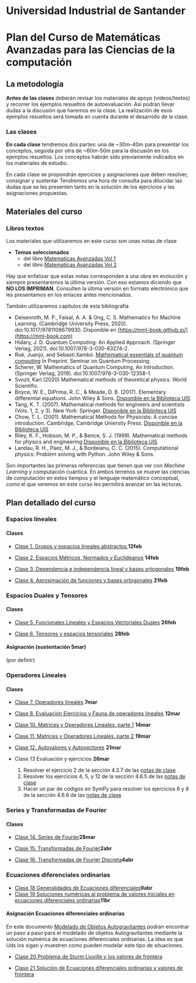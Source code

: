 # Universidad Industrial de Santander
# Plan del Curso de Matemáticas Avanzadas para las Ciencias de la computación

<a name="metodologia"></a>
## La metodología
**Antes de las clases** deberán revisar los materiales de apoyo (videos/textos) y recorrer los ejemplos resueltos de autoevaluación. Así podrán llevar dudas a la discusión que haremos en la clase. La realización de esos ejemplos resueltos será tomada en cuenta durante el desarrollo de la clase.

<a name="clases"></a>
### Las clases
**En cada clase** tendremos dos partes: una de ~30m-40m para presentar los conceptos, seguida por otra de ~60m-50m para la discusión en los ejemplos resueltos. Los conceptos habrán sido previamente indicados en los materiales de estudio.

En cada clase se propondrán ejercicios y asignaciones que deben resolver, consignar y sustentar Tendremos una hora de consulta para dilucidar las dudas que se les presenten tanto en la solución de los ejercicios y las asignaciones propuestas.

<a name="MaterialesCurso"></a>
## Materiales del curso

### Libros textos
Los materiales que utilizaremos en este curso son unas notas de clase
+ **Temas seleccionados**
    - del libro [Matematicas Avanzadas Vol 1](https://github.com/nunezluis/MisCursos/blob/main/MisMateriales/LibrosCapitulos/Volumen1_Lib60New.pdf)
    - del libro [Matematicas Avanzadas Vol 2](https://github.com/nunezluis/MisCursos/blob/main/MisMateriales/LibrosCapitulos/VolumenDOS.pdf)

Hay que enfatizar que estas notas corresponden a una obra en evolución y siempre presentaremos la última versión. Con eso estamos diciendo que **NO LOS IMPRIMAN**. Consulten la última versión en formato electrónico que les presentamos en los enlaces antes mencionados.

También utilizaremos capítulos de esta bibliografía
+ Deisenroth, M. P., Faisal, A. A. & Ong, C. S. Mathematics for Machine Learning. (Cambridge University Press, 2020). doi:10.1017/9781108679930. Disponible en [https://mml-book.github.io/](https://mml-book.com)
+ Hidary, J. D. Quantum Computing: An Applied Approach. (Springer Verlag, 2021). doi:10.1007/978-3-030-83274-2.
+ Rué, Juanjo, and Sebasti Xambó. [Mathematical essentials of quantum computing](https://web.mat.upc.edu/sebastia.xambo/QC/qc.pdf) In Preprint. Seminar on Quantum Processing.
+ Scherer, W. Mathematics of Quantum Computing, An Introduction. (Springer Verlag, 2019). doi:10.1007/978-3-030-12358-1.
+ Svozil, Karl.(2020) Mathematical methods of theoretical physics. World Scientific.
+ Boyce, W. E., DiPrima, R. C., & Meade, D. B. (2017). Elementary differential equations. John Wiley & Sons. [Disponible en la Biblioteca UIS](http://tangara.uis.edu.co)
+ Tang, K. T. (2007). Mathematical methods for engineers and scientists (Vols. 1, 2, y 3). New York: Springer. [Disponible en la Biblioteca UIS](http://tangara.uis.edu.co)
+ Chow, T. L. (2001). Mathematical Methods for Physicists: A concise introduction. Cambridge, Cambridge Uniersity Press. [Disponible en la Biblioteca UIS](http://tangara.uis.edu.co)
+ Riley, K. F., Hobson, M. P., & Bence, S. J. (1999). Mathematical methods for physics and engineering.[Disponible en la Biblioteca UIS](http://tangara.uis.edu.co)
+ Landau, R. H., Páez, M. J., & Bordeianu, C. C. (2015). Computational physics: Problem solving with Python. John Wiley & Sons.

Son importantes las primeras referencias que tienen que ver con *Machine Learning* y computación cuántica. En ambos terrenos se mueve las ciencias de computación en estos tiempos y el lenguaje matemático conceptual, como el que veremos en este curso les permitirá avanzar en las lecturas.

<a name="PlanDetallado"></a>
## Plan detallado del curso
### Espacios lineales  
#### Clases
+ [Clase 1. Grupos y espacios lineales abstractos ](https://github.com/nunezluis/MisCursos/blob/main/MisMateriales/Clases/V1_C2_1GrupoEspVectorial.md) **12feb**

+ [Clase 2. Espacios Métricos, Normados y Euclideanos](https://github.com/nunezluis/MisCursos/blob/main/MisMateriales/Clases/V1_C2_2EspMetricNorm.md) **14feb**

+ [Clase 3. Dependencia e independencia líneal y bases ortogonales](https://github.com/nunezluis/MisCursos/blob/main/MisMateriales/Clases/V1_C2_3IndepLineal.md) **19feb**

+ [Clase 4. Aproximación de funciones y bases ortogonales](https://github.com/nunezluis/MisCursos/blob/main/MisMateriales/Clases/V1_C2_4AproxFun.md) **21feb**

### Espacios Duales y Tensores
#### Clases
+ [Clase 5. Funcionales Lineales y Espacios Vectoriales Duales](https://github.com/nunezluis/MisCursos/blob/main/MisMateriales/Clases/V1_C3_1EspDuales.md) **26feb**

+ [Clase 6. Tensores y espacios tensoriales](https://github.com/nunezluis/MisCursos/blob/main/MisMateriales/Clases/V1_C3_2EspTensoriales.md) **28feb**


#### Asignación (**sustentación 5mar**)
(por definir)

### Operadores Lineales
#### Clases
+ [Clase 7. Operadores lineales](https://github.com/nunezluis/MisCursos/blob/main/MisMateriales/Clases/V1_C4_1OperLineales.md) **7mar**

+ [Clase 8. Evaluación Ejercicios y Fauna de operadores lineales](https://github.com/nunezluis/MisCursos/blob/main/MisMateriales/Clases/V1_C4_2FaunaOperLineales.md) **12mar**

+ [Clase 10. Matrices y Operadores Lineales, parte 1](https://github.com/nunezluis/MisCursos/blob/main/MisMateriales/Clases/V1_C4_3MatOperLineales.md) **14mar**

+ [Clase 11. Matrices y Operadores Lineales, parte 2](https://github.com/nunezluis/MisCursos/blob/main/MisMateriales/Clases/V1_C4_3MatOperLineales.md) **19mar**

+ [Clase 12. Autovalores y Autovectores](https://github.com/nunezluis/MisCursos/blob/main/MisMateriales/Clases/V1_C4_4AutovalAutovec.md) **21mar**

+ Clase 13 Evaluación y ejercicios **26mar**
   1. Resolver el ejercicio 2 de la sección 4.3.7 de las [notas de clase](https://github.com/nunezluis/MisCursos/blob/main/MisMateriales/LibrosCapitulos/Volumen1_Lib60New.pdf)
   2. Resolver los ejercicios 4, 5, y 12  de la sección 4.6.5 de las [notas de clase](https://github.com/nunezluis/MisCursos/blob/main/MisMateriales/LibrosCapitulos/Volumen1_Lib60New.pdf)
   3. Hacer un par de códigos en SymPy para resolver los ejercicios 6 y 8 de la sección 4.6.6 de las [notas de clase](https://github.com/nunezluis/MisCursos/blob/main/MisMateriales/LibrosCapitulos/Volumen1_Lib60New.pdf)

### Series y Transformadas de Fourier

#### Clases

+ [Clase 14. Series de Fourier](https://github.com/nunezluis/MisCursos/blob/main/MisMateriales/Clases/V2_C4_2SeriesFourier.md)**28mar**

+ [Clase 15. Transformadas de Fourier](https://github.com/nunezluis/MisCursos/blob/main/MisMateriales/Clases/V2_C4_3TransFourier.md)**2abr**

+ [Clase 16. Transformadas de Fourier Discreta](https://github.com/nunezluis/MisCursos/blob/main/MisMateriales/Clases/V2_C4_4TransDiscFourier.md)**4abr**

### Ecuaciones diferenciales ordinarias
+ [Clase 18 Generalidades de Ecuaciones diferenciales](https://github.com/nunezluis/MisCursos/blob/main/MisMateriales/Clases/V2_C6_1EcDifOrdGeneralidades.md)**9abr**
+ [Clase 19 Soluciones numéricas al problema de valores iniciales en ecuaciones diferenciales ordinarias](https://github.com/nunezluis/MisCursos/blob/main/MisMateriales/Clases/V2_C6_2EcDifOrdNumericas.md)**11br**

#### Asignación Ecuaciones diferenciales ordinarias
En este documento
[Modelado de Objetos Autogravitantes](https://github.com/nunezluis/MisCursos/blob/main/MisMateriales/Asignaciones/TallerEcuacionesDifOrdinarias/AutogravitantesNumericasV4.pdf) podrán encontrar un paso a paso para el modelado de objetos Autogravitantes mediante la solución numérica de ecuaciones diferenciales ordinarias. La idea es que Uds los sigan y muestren como pueden modelar este tipo de situaciones.

+ [Clase 20 Problema de Sturm Liuville y los valores de frontera](https://github.com/nunezluis/MisCursos/blob/main/MisMateriales/Clases/V2_C11_1SturmLiuoville.md)

+ [Clase 21 Solución de Ecuaciones diferenciales ordinarias y valores de frontera](https://github.com/nunezluis/MisCursos/blob/main/MisMateriales/Clases/EnConstruccion.md)
